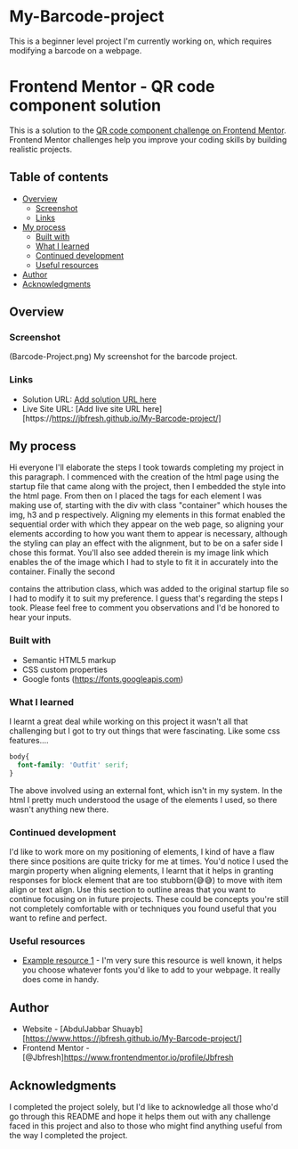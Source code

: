 # My-Barcode-project
This is a beginner level project I'm currently working on, which requires modifying a barcode on a webpage.

# Frontend Mentor - QR code component solution

This is a solution to the [QR code component challenge on Frontend Mentor](https://www.frontendmentor.io/challenges/qr-code-component-iux_sIO_H). Frontend Mentor challenges help you improve your coding skills by building realistic projects.

## Table of contents

- [Overview](#overview)
  - [Screenshot](#screenshot)
  - [Links](#links)
- [My process](#my-process)
  - [Built with](#built-with)
  - [What I learned](#what-i-learned)
  - [Continued development](#continued-development)
  - [Useful resources](#useful-resources)
- [Author](#author)
- [Acknowledgments](#acknowledgments)


## Overview

### Screenshot

(Barcode-Project.png)
My screenshot for the barcode project.

### Links

- Solution URL: [Add solution URL here](https://your-solution-url.com)
- Live Site URL: [Add live site URL here][https://https://jbfresh.github.io/My-Barcode-project/]
## My process
Hi everyone I'll elaborate the steps I took towards completing my project in this paragraph.
I commenced with the creation of the html page using the startup file that came along with the project, then I embedded the style into the html page. From then on I placed the tags for each element I was making use of, starting with the div with class "container" which houses the img, h3 and p respectively. Aligning my elements in this format enabled the sequential order with which they appear on the web page, so aligning your elements according to how you want them to appear is necessary, although the styling can play an effect with the alignment, but to be on a safer side I chose this format. You'll also see added therein is my image link which enables the of the image which I had to style to fit it in accurately into the container.
Finally the second <div> contains the attribution class, which was added to the original startup file so I had to modify it to suit my preference.
I guess that's regarding the steps I took. Please feel free to comment you observations and I'd be honored to hear your inputs.
### Built with

- Semantic HTML5 markup
- CSS custom properties
- Google fonts (https://fonts.googleapis.com)


### What I learned

 I learnt a great deal while working on this project it wasn't all that challenging but I got to try out things that were fascinating. Like some css features....
 ```css
 body{
   font-family: 'Outfit' serif;
 }
 ```
 The above involved using an external font, which isn't in my system.
 In the html I pretty much understood the usage of the elements I used, so there wasn't anything new there.

### Continued development
I'd like to work more on my positioning of elements, I kind of have a flaw there since positions are quite tricky for me at times.
You'd notice I used the margin property when aligning elements, I learnt that it helps in granting responses for block element that are too stubborn(😅😅) to move with item align or text align.
Use this section to outline areas that you want to continue focusing on in future projects. These could be concepts you're still not completely comfortable with or techniques you found useful that you want to refine and perfect.

### Useful resources

- [Example resource 1](https://fonts.googleapis.com) - I'm very sure this resource is well known, it helps you choose whatever fonts you'd like to add to your webpage. It really does come in handy.

## Author

- Website - [AbdulJabbar Shuayb][https://www.https://jbfresh.github.io/My-Barcode-project/]
- Frontend Mentor - [@Jbfresh]https://www.frontendmentor.io/profile/Jbfresh

## Acknowledgments

I completed the project solely, but I'd like to acknowledge all those who'd go through this README and hope it helps them out with any challenge faced in this project and also to those who might find anything useful from the way I completed the project.
